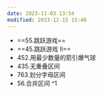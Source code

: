 ```yaml
---
date: 2023-11-03 13:54
modified: 2023-12-15 15:46
---
```

- ==55.跳跃游戏==
- ==45.跳跃游戏 II==
- 452.用最少数量的箭引爆气球
- 435.无重叠区间
- 763.划分字母区间
- 56.合并区间 ^1
